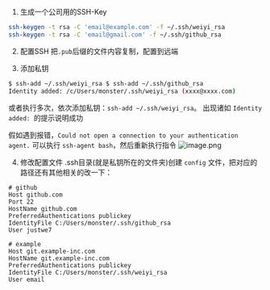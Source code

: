 1. 生成一个公司用的SSH-Key
```bash
ssh-keygen -t rsa -C 'email@example.com' -f ~/.ssh/weiyi_rsa
ssh-keygen -t rsa -C 'email@gmail.com' -f ~/.ssh/github_rsa
```

2. 配置SSH
把`.pub`后缀的文件内容复制，配置到远端

3. 添加私钥
```bash
$ ssh-add ~/.ssh/weiyi_rsa $ ssh-add ~/.ssh/github_rsa
Identity added: /c/Users/monster/.ssh/weiyi_rsa (xxxx@xxxx.com)
```
或者执行多次，依次添加私钥：`ssh-add ~/.ssh/weiyi_rsa`。
出现诸如 `Identity added: `的提示说明成功

假如遇到报错，`Could not open a connection to your authentication agent.`
可以执行 `ssh-agent bash`，然后重新执行指令
![image.png](https://img.lihx.top/images/2020/07/27/image.png)

4. 修改配置文件
.ssh目录(就是私钥所在的文件夹)创建 `config` 文件，把对应的路径还有其他相关的改一下：
```
# github
Host github.com
Port 22
HostName github.com
PreferredAuthentications publickey
IdentityFile C:/Users/monster/.ssh/github_rsa
User justwe7

# example
Host git.example-inc.com
HostName git.example-inc.com
PreferredAuthentications publickey
IdentityFile C:/Users/monster/.ssh/weiyi_rsa
User email
```
